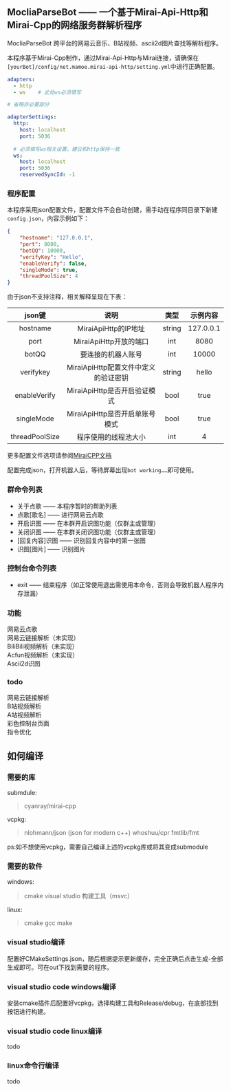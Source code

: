 ## MocliaParseBot —— 一个基于Mirai-Api-Http和Mirai-Cpp的网络服务群解析程序

MocliaParseBot 跨平台的网易云音乐、B站视频、ascii2d图片查找等解析程序。

本程序基于Mirai-Cpp制作，通过Mirai-Api-Http与Mirai连接，请确保在`[yourBot]/config/net.mamoe.mirai-api-http/setting.yml`中进行正确配置。  
~~~yaml
adapters: 
  - http
  - ws    # 此处ws必须填写

# 省略非必要部分

adapterSettings: 
  http:
    host: localhost
    port: 5036
  
  # 必须填写ws相关设置，建议和http保持一致
  ws:
    host: localhost
    port: 5036
    reservedSyncId: -1
~~~

### 程序配置

本程序采用json配置文件，配置文件不会自动创建，需手动在程序同目录下新建`config.json`，内容示例如下：
~~~json
{
    "hostname": "127.0.0.1",
    "port": 8080,
    "botQQ": 10000,
    "verifyKey": "Hello",
    "enableVerify": false,
    "singleMode": true,
    "threadPoolSize": 4
}
~~~

由于json不支持注释，相关解释呈现在下表：

|json键|说明|类型|示例内容|
|:-:|:-:|:-:|:-:|
|hostname|MiraiApiHttp的IP地址|string|127.0.0.1|
|port|MiraiApiHttp开放的端口|int|8080|
|botQQ|要连接的机器人账号|int|10000|
|verifykey|MiraiApiHttp配置文件中定义的验证密钥|string|hello|
|enableVerify|MiraiApiHttp是否开启验证模式|bool|true|
|singleMode|MiraiApiHttp是否开启单账号模式|bool|true|
|threadPoolSize|程序使用的线程池大小|int|4|

更多配置文件选项请参阅[MiraiCPP文档](https://github.com/cyanray/mirai-cpp/blob/master/doc/Documentation.md#%E5%A6%82%E4%BD%95%E4%B8%8Emirai-api-http%E5%BB%BA%E7%AB%8B%E8%BF%9E%E6%8E%A5)

配置完成json，打开机器人后，等待屏幕出现`bot working……`即可使用。

### 群命令列表
* 关于点歌 —— 本程序暂时的帮助列表
* 点歌[歌名] —— 进行网易云点歌  
* 开启识图 —— 在本群开启识图功能（仅群主或管理）  
* 关闭识图 —— 在本群关闭识图功能（仅群主或管理）  
* [回复内容]识图 —— 识别回复内容中的第一张图  
* 识图[图片] —— 识别图片  

### 控制台命令列表
* exit —— 结束程序（如正常使用退出需使用本命令，否则会导致机器人程序内存泄漏）  

### 功能

网易云点歌  
网易云链接解析（未实现）  
BiliBili视频解析（未实现）   
Acfun视频解析（未实现）  
Ascii2d识图    

### todo

网易云链接解析  
B站视频解析  
A站视频解析  
彩色控制台页面  
指令优化  

## 如何编译

### 需要的库

submdule:  
> cyanray/mirai-cpp

vcpkg:  
> nlohmann/json (json for modern c++)
> whoshuu/cpr
> fmtlib/fmt

ps:如不想使用vcpkg，需要自己编译上述的vcpkg库或将其变成submodule  

### 需要的软件

windows:
> cmake
> visual studio 构建工具（msvc）

linux:
> cmake
> gcc
> make

### visual studio编译
配置好CMakeSettings.json，随后根据提示更新缓存，完全正确后点击生成-全部生成即可。可在out下找到需要的程序。  

### visual studio code windows编译
安装cmake插件后配置好vcpkg，选择构建工具和Release/debug，在底部找到按钮进行构建。

### visual studio code linux编译
todo

### linux命令行编译
todo